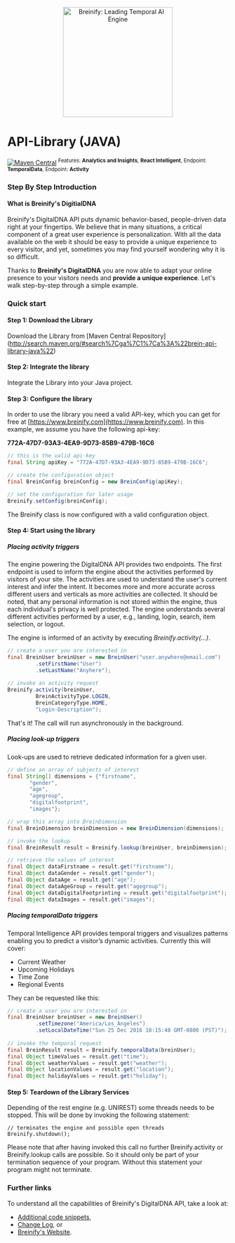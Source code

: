 <p align="center">
  <img src="https://www.breinify.com/img/Breinify_logo.png" alt="Breinify: Leading Temporal AI Engine" width="250">
</p>

# API-Library (JAVA) 
[![Maven Central](https://maven-badges.herokuapp.com/maven-central/com.breinify/brein-api-library-java/badge.svg)](https://maven-badges.herokuapp.com/maven-central/com.breinify/brein-api-library-java) 
<sup>Features: **Analytics and Insights**, **React Intelligent**, Endpoint: **TemporalData**, Endpoint: **Activity**</sup>

### Step By Step Introduction

#### What is Breinify's DigitialDNA

Breinify's DigitalDNA API puts dynamic behavior-based, people-driven data right at your fingertips. We believe that in many situations, a critical component of a great user experience is personalization. With all the data available on the web it should be easy to provide a unique experience to every visitor, and yet, sometimes you may find yourself wondering why it is so difficult.

Thanks to **Breinify's DigitalDNA** you are now able to adapt your online presence to your visitors needs and **provide a unique experience**. Let's walk step-by-step through a simple example.

### Quick start

#### Step 1: Download the Library

Download the Library from [Maven Central Repository] (http://search.maven.org/#search%7Cga%7C1%7Ca%3A%22brein-api-library-java%22)


#### Step 2: Integrate the library

Integrate the Library into your Java project. 


#### Step 3: Configure the library

In order to use the library you need a valid API-key, which you can get for free at [https://www.breinify.com](https://www.breinify.com). In this example, we assume you have the following api-key:

**772A-47D7-93A3-4EA9-9D73-85B9-479B-16C6**

```Java
// this is the valid api-key
final String apiKey = "772A-47D7-93A3-4EA9-9D73-85B9-479B-16C6";

// create the configuration object
final BreinConfig breinConfig = new BreinConfig(apiKey);

// set the configuration for later usage
Breinify.setConfig(breinConfig);
```

The Breinify class is now configured with a valid configuration object.


#### Step 4: Start using the library

##### Placing activity triggers

The engine powering the DigitalDNA API provides two endpoints. The first endpoint is used to inform the engine about the activities performed by visitors of your site. The activities are used to understand the user's current interest and infer the intent. It becomes more and more accurate across different users and verticals as more activities are collected. It should be noted, that any personal information is not stored within the engine, thus each individual's privacy is well protected. The engine understands several different activities performed by a user, e.g., landing, login, search, item selection, or logout.

The engine is informed of an activity by executing *Breinify.activity(...)*. 

```Java
// create a user you are interested in 
final BreinUser breinUser = new BreinUser("user.anywhere@email.com")
         .setFirstName("User")
         .setLastName("Anyhere");
               
// invoke an activity request
Breinify.activity(breinUser, 
         BreinActivityType.LOGIN,
         BreinCategoryType.HOME, 
         "Login-Description");

```

That's it! The call will run asynchronously in the background.


##### Placing look-up triggers

Look-ups are used to retrieve dedicated information for a given user. 

```java
// define an array of subjects of interest
final String[] dimensions = {"firstname",
       "gender",
       "age",
       "agegroup",
       "digitalfootprint",
       "images"};

// wrap this array into BreinDimension
final BreinDimension breinDimension = new BreinDimension(dimensions);

// invoke the lookup
final BreinResult result = Breinify.lookup(breinUser, breinDimension);

// retrieve the values of interest
final Object dataFirstname = result.get("firstname");
final Object dataGender = result.get("gender");
final Object dataAge = result.get("age");
final Object dataAgeGroup = result.get("agegroup");
final Object dataDigitalFootprinting = result.get("digitalfootprint");
final Object dataImages = result.get("images");

```

##### Placing temporalData triggers

Temporal Intelligence API provides temporal triggers and visualizes patterns
enabling you to predict a visitor’s dynamic activities. Currently this will
cover:
* Current Weather
* Upcoming Holidays
* Time Zone
* Regional Events

They can be requested like this:

```Java
// create a user you are interested in 
final BreinUser breinUser = new BreinUser()
         .setTimezone("America/Los_Angeles")
         .setLocalDateTime("Sun 25 Dec 2016 18:15:48 GMT-0800 (PST)");
               
// invoke the temporal request 
final BreinResult result = Breinify.temporalData(breinUser);
final Object timeValues = result.get("time");
final Object weatherValues = result.get("weather");
final Object locationValues = result.get("location");
final Object holidayValues = result.get("holiday");

```

#### Step 5: Teardown of the Library Services

Depending of the rest engine (e.g. UNIREST) some threads needs to be stopped. This will be done by invoking the following statement:

```
// terminates the engine and possible open threads
Breinify.shutdown();
``` 

Please note that after having invoked this call no further Breinify.activity or Breinify.lookup calls are possible. So it should only be part of your termination sequence of your program. Without this statement your program might not terminate.

### Further links
To understand all the capabilities of Breinify's DigitalDNA API, take a look at:

* [Additional code snippets](documentation/more-snippets.md),
* [Change Log](documentation/changelog.md), or
* [Breinify's Website](https://www.breinify.com).

